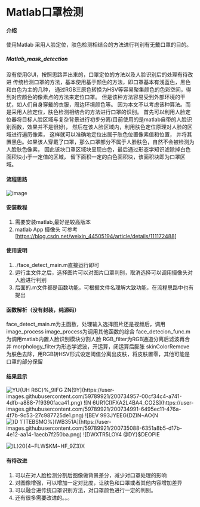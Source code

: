 

# Matlab口罩检测

#### 介绍
使用Matlab 采用人脸定位，肤色检测相结合的方法进行判别有无戴口罩的目的。
#####  Matlab_mask_detection
没有使用GUI，按照思路弄出来的，口罩定位的方法以及人脸识别后的处理有待改进
传统检测口罩的方法，基本使用基于颜色的方法，即口罩基本有浅蓝色，黑色和白色为主的几种，
通过RGB三原色转换为HSV等容易聚集颜色的色彩空间，得到对应颜色的像素点的方法来定位口罩。
但是该种方法容易受到外部环境的干扰，如人们自身穿戴的衣服，周边环境颜色等。
因为本文不以考虑该种算法。而是采用人脸定位，肤色检测相结合的方法进行口罩的识别。
首先可以利用人脸定位器将目标人脸区域与复杂背景进行初步分离(目前使用的是matlab自带的人脸识别函数，效果并不是很好)，
然后在该人脸区域内，利用肤色定位原理对人脸的区域进行遍历像素， 这样就可以准确地定位出属于肤色位置像素值和位置，
并将其置黑色。如果该人穿戴了口罩，那么口罩部分不属于人脸肤色，自然不会被检测为人脸肤色像素，
因此该块口罩区域块呈现白色，最后通过形态学知识滤除掉白色面积块小于一定值的区域，
留下面积一定的白色面积块，该面积块即为口罩区域。

#### 流程思路

![image](https://user-images.githubusercontent.com/59789921/200734005-d427288e-3690-4b5a-81fe-2c80daf88bb7.png)

#### 安装教程

1.  需要安装matlab,最好是较高版本
2.  matlab App 摄像头 可参考[https://blog.csdn.net/weixin_44505194/article/details/111172488]


#### 使用说明

1.  ./face_detect_main.m直接运行即可
2.  运行主文件之后，选择图片可以对图片口罩判别，取消选择可以调用摄像头对人脸进行判别
3.  后面的.m文件都是函数功能，可根据文件名理解大致功能，在流程思路中也有提出

####  函数解析（没有封装，纯源码）
face_detect_main.m为主函数，处理输入选择图片还是视频后，调用image_process
image_process为调用其他函数的综合
face_detecion_func.m为调用matlab内置人脸识别模块分割人脸
RGB_filter为RGB通道分离后滤波再合并
morphology_filter为形态学滤波，开运算，闭运算后膨胀
skinColorRemove为肤色去除，用RGB转HSV形式设定阈值分离出皮肤，将皮肤置零，其他可能是口罩的部分保留
#### 结果显示

![YU{UH R6C}`%_9IFG ZN(9Y](https://user-images.githubusercontent.com/59789921/200734957-00cf34c4-a741-4dfb-a888-7f9390faca41.png)
![N 6UR1CI)FXA2L4BA4_CO2S](https://user-images.githubusercontent.com/59789921/200734991-6495ec11-476a-4f7b-9c53-27c987725de1.png)
![BEV 99`3JYEEG{DZIN~AO{N](https://user-images.githubusercontent.com/59789921/200735081-53ec4c7d-42bd-4556-acd9-ab7cf5f5162c.png)
![}D 1`)TEBSMO%}IWB3$51A](https://user-images.githubusercontent.com/59789921/200735088-6351a8b5-d17b-4e12-aa14-1aecb7f250ba.png)
![DWXTR5LOY4 @$DY}$DEOPIE](https://user-images.githubusercontent.com/59789921/200735096-18ddbc79-6b75-4b82-91b5-f8fca1d8befb.png)

![IL}20{4~FLW$KM~HF_9Z3)X](https://user-images.githubusercontent.com/59789921/200735375-6dbdccb0-09d8-44b4-8f94-d0b3b6152184.png)
####  有待改进
1. 可以在对人脸检测分割后图像做背景差分，减少对口罩处理的影响
2. 对图像增强，可以增加一定对比度，让肤色和口罩或者其他内容增加差异
3. 可以融合进传统口罩识别方法，对口罩颜色进行一定的判别。
4. 还有很多需要改进的。。。


